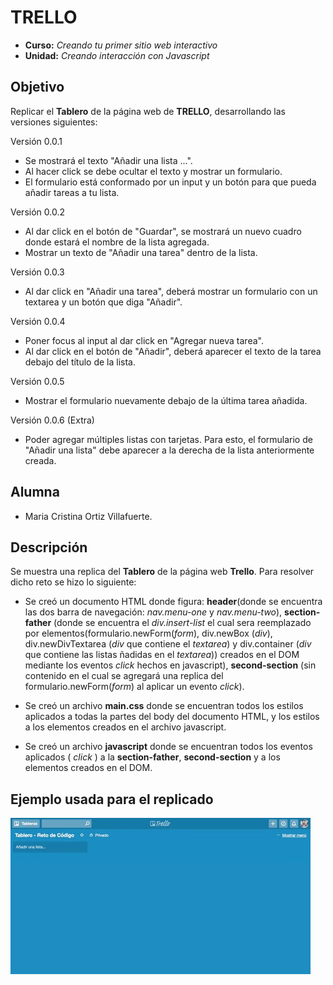 # TRELLO

* **Curso:** _Creando tu primer sitio web interactivo_
* **Unidad:** _Creando interacción con Javascript_

## Objetivo

Replicar el **Tablero** de la página web de **TRELLO**, desarrollando las versiones siguientes:

Versión 0.0.1

* Se mostrará el texto "Añadir una lista ...".
* Al hacer click se debe ocultar el texto y mostrar un formulario.
*  El formulario está conformado por un input y un botón para que pueda añadir tareas a tu lista.

Versión 0.0.2

* Al dar click en el botón de "Guardar", se mostrará un nuevo cuadro donde estará el nombre de la lista agregada.
* Mostrar un texto de "Añadir una tarea" dentro de la lista.

Versión 0.0.3

* Al dar click en "Añadir una tarea", deberá mostrar un formulario con un textarea y un botón que diga "Añadir".

Versión 0.0.4

* Poner focus al input al dar click en "Agregar nueva tarea".
* Al dar click en el botón de "Añadir", deberá aparecer el texto de la tarea debajo del título de la lista.

Versión 0.0.5

* Mostrar el formulario nuevamente debajo de la última tarea añadida.

Versión 0.0.6 (Extra)

* Poder agregar múltiples listas con tarjetas. Para esto, el formulario de "Añadir una lista" debe aparecer a la derecha de la lista anteriormente creada.

## Alumna
* Maria Cristina Ortiz Villafuerte.

## Descripción

Se muestra una replica del **Tablero** de la página web **Trello**. Para resolver dicho reto se hizo lo siguiente:

* Se creó un documento HTML donde figura: **header**(donde se encuentra las dos  barra de navegación: _nav.menu-one_ y _nav.menu-two_),  **section-father** (donde se encuentra el _div.insert-list_ el cual sera reemplazado por elementos(formulario.newForm(_form_), div.newBox (_div_), div.newDivTextarea (_div_ que contiene el _textarea_) y div.container (_div_ que contiene las listas ñadidas en el _textarea_)) creados en el DOM mediante los eventos _click_ hechos en javascript), **second-section** (sin contenido en el cual se agregará una replica del formulario.newForm(_form_) al aplicar un evento _click_).

* Se creó un archivo **main.css** donde se encuentran todos los estilos aplicados a todas la partes del body del documento HTML, y los estilos a los elementos creados en el archivo javascript.

* Se creó un archivo **javascript** donde se encuentran todos los eventos aplicados ( _click_ ) a la **section-father**, **second-section** y a los elementos creados en el DOM.


## Ejemplo usada para el replicado

![twitter Website](https://github.com/MariacristinaOrtiz/trello/blob/master/assets/docs/trello.gif)
